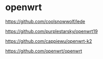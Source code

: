 # openwrt


https://github.com/coolsnowwolf/lede

https://github.com/purplestarsky/openwrt19

https://github.com/cappiewu/openwrt-k2

https://github.com/openwrt/openwrt
